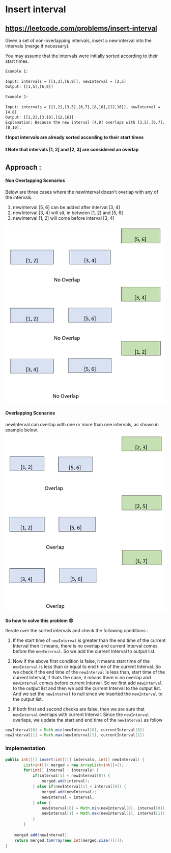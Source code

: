 # Insert interval
## https://leetcode.com/problems/insert-interval

Given a set of non-overlapping intervals, insert a new interval into the intervals (merge if necessary).

You may assume that the intervals were initially sorted according to their start times.
```
Example 1:

Input: intervals = [[1,3],[6,9]], newInterval = [2,5]
Output: [[1,5],[6,9]]

Example 2:

Input: intervals = [[1,2],[3,5],[6,7],[8,10],[12,16]], newInterval = [4,8]
Output: [[1,2],[3,10],[12,16]]
Explanation: Because the new interval [4,8] overlaps with [3,5],[6,7],[8,10].
```

**:exclamation: Input intervals are already sorted according to their start times**

**:exclamation: Note that intervals [1, 2] and [2, 3] are considered an overlap**

## Approach :
#### Non Overlapping Scenarios
Below are three cases where the newInterval doesn't overlap with any of the intervals.
1. newInterval [5, 6] can be added after interval [3, 4]
2. newInterval [3, 4] will sit, in between [1, 2] and [5, 6]
3. newInterval [1, 2] will come before interval [3, 4]

![Insert Interval No Overlap Scenarios](insert-interval-no-overlap.PNG?raw=true "Insert Interval No Overlap Scenarios")

#### Overlapping Scenarios
newInterval can overlap with one or more than one intervals, as shown in example below.
![Insert Interval Overlap Scenarios](insert-interval-overlap.PNG?raw=true "Insert Interval Overlap Scenarios")

**So how to solve this problem :worried:**

Iterate over the sorted intervals and check the following conditions :

1. If the start time of `newInterval` is greater than the end time of the current Interval then it means, there is no overlap and current Interval comes before the `newInterval`. So we add the current Interval to output list.

2. Now if the above first condition is false, it means start time of the `newInterval` is less than or equal to end time of the current Interval. So we check if the end time of the `newInterval` is less than, start time of the current Interval, if thats the case, it means there is no overlap and `newInterval` comes before current Interval. So we first add `newInterval` to the output list and then we add the current Interval to the output list. And we set the `newInterval` to null since we inserted the `newInterval` to the output list. 

3. If both first and second checks are false, then we are sure that `newInterval` overlaps with current Interval. Since the `newInterval` overlaps, we update the start and end time of the `newInterval` as follow

 ```java 
 newInterval[0] = Math.min(newInterval[0], currentInterval[0])
 newInterval[1] = Math.max(newInterval[1], currentInterval[1])
 ```
 
### Implementation

```java
public int[][] insert(int[][] intervals, int[] newInterval) {
        List<int[]> merged = new ArrayList<int[]>();
        for(int[] interval : intervals) {
        	if(interval[1] < newInterval[0]) {
        		merged.add(interval);
        	} else if(newInterval[1] < interval[0]) {
        		merged.add(newInterval);
        		newInterval = interval;
        	} else {
        		newInterval[0] = Math.min(newInterval[0], interval[0]);
        		newInterval[1] = Math.max(newInterval[1], interval[1]);
        	}
        }
        
    merged.add(newInterval);
    return merged.toArray(new int[merged.size()][]);
}
```
